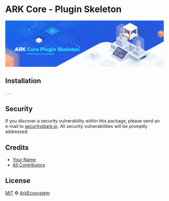 # ARK Core - Plugin Skeleton

<p align="center">
    <img src="https://github.com/ArkEcosystem/core-plugin-skeleton/blob/master/banner.png" />
</p>

## Installation

```bash
...
```

## Security

If you discover a security vulnerability within this package, please send an e-mail to security@ark.io. All security vulnerabilities will be promptly addressed.

## Credits

-   [Your Name](https://github.com/ArkEcosystem)
-   [All Contributors](../../../../contributors)

## License

[MIT](LICENSE) © [ArkEcosystem](https://ark.io)
